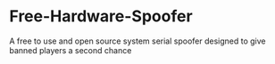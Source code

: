 # Free-Hardware-Spoofer
A free to use and open source system serial spoofer designed to give banned players a second chance
